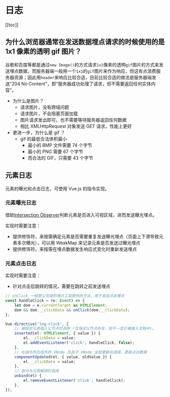 # 日志

[[toc]]

## 为什么浏览器通常在发送数据埋点请求的时候使用的是 1x1 像素的透明 gif 图片？

谷歌和百度等都是通过`new Image()`的方式请求`1x1`像素的透明`gif`图片的方式来发送埋点数据，而服务器端一般用一个`1x1`的`gif`图片来作为响应，但这有点浪费服务器资源；因此用`header`来响应比较合适，目前比较合适的做法是服务器端发送"204 No Content"，即“服务器成功处理了请求，但不需要返回任何实体内容”。

- 为什么是图片？
  - 请求图片，没有跨域问题
  - 请求图片，不会阻塞页面加载
  - 图片请求发出即可，也不需要等待服务器返回任何数据
  - 相比 XMLHttpRequest 对象发送 GET 请求，性能上更好
- 更进一步，为什么是 gif ？
  - gif 的最低合法体积最小
    - 最小的 BMP 文件需要 74 个字节
    - 最小的 PNG 需要 67 个字节
    - 而合法的 GIF，只需要 43 个字节

## 元素日志

元素的曝光和点击日志，可使用 Vue.js 的指令实现。

### 元素曝光日志

借助[Intersection Observer](https://developer.mozilla.org/zh-CN/docs/Web/API/IntersectionObserver)判断元素是否进入可视区域，进而发送曝光埋点。

实现时需要注意：

- 提供修饰符，来按需确定元素是否需要重复发送曝光埋点（页面上下滑导致元素多次曝光），可以用 WeakMap 来记录元素是否发送过曝光埋点
- 提供修饰符，来按需在埋点数据发生响应式变化时重新发送埋点

### 元素点击日志

实现时需要注意：

- 针对点击后跳转的情况，需要在跳转之前发送埋点

```ts
// onClick 一般是公司级的埋点工具提供的方法，用于发送点击埋点
const handleClick = (e: Event) => {
    let dom = e.currentTarget as HTMLElement;
    dom && dom.__clickData && onClick(dom.__clickData);
};

Vue.directive('log-click', {
    // 被绑定元素插入父节点时调用 (仅保证父节点存在，但不一定已被插入文档中)。
    inserted(el: HTMLElement, { value }) {
        el.__clickData = value;
        el.addEventListener('click', handleClick, false);
    },
    // 在指令所在组件的 VNode 及其子 VNode 全部更新后调用，更新点击数据
    componentUpdated(el, { value, oldValue }) {
        el.__clickData = value;
    },
    // 指令与元素解绑时调用
    unbind(el) {
        el.removeEventListener('click', handleClick);
    },
});
```
